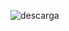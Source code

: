 ![descarga](https://user-images.githubusercontent.com/70924466/124029423-be9c7080-d9ba-11eb-8a95-254d9269d49d.png)

